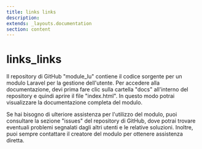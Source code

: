 ```yaml
---
title: links links
description: 
extends: _layouts.documentation
section: content
---
```


# links_links

Il repository di GitHub "module_lu" contiene il codice sorgente per un modulo Laravel per la gestione dell'utente. Per accedere alla documentazione, devi prima fare clic sulla cartella "docs" all'interno del repository e quindi aprire il file "index.html". In questo modo potrai visualizzare la documentazione completa del modulo.

Se hai bisogno di ulteriore assistenza per l'utilizzo del modulo, puoi consultare la sezione "issues" del repository di GitHub, dove potrai trovare eventuali problemi segnalati dagli altri utenti e le relative soluzioni. Inoltre, puoi sempre contattare il creatore del modulo per ottenere assistenza diretta.
